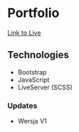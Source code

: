 # Portfolio
[Link to Live](//krzychu7346.github.io/Portfolio)

## Technologies
* Bootstrap
* JavaScript
* LiveServer (SCSS)

### Updates
* Wersja V1


